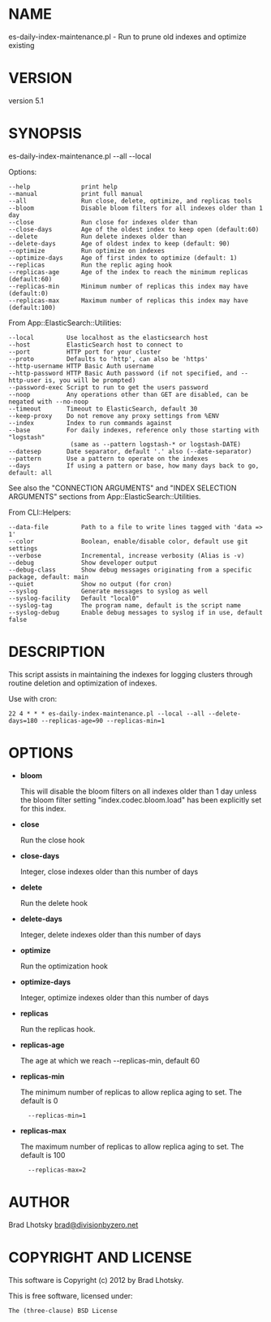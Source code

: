 # NAME

es-daily-index-maintenance.pl - Run to prune old indexes and optimize existing

# VERSION

version 5.1

# SYNOPSIS

es-daily-index-maintenance.pl --all --local

Options:

    --help              print help
    --manual            print full manual
    --all               Run close, delete, optimize, and replicas tools
    --bloom             Disable bloom filters for all indexes older than 1 day
    --close             Run close for indexes older than
    --close-days        Age of the oldest index to keep open (default:60)
    --delete            Run delete indexes older than
    --delete-days       Age of oldest index to keep (default: 90)
    --optimize          Run optimize on indexes
    --optimize-days     Age of first index to optimize (default: 1)
    --replicas          Run the replic aging hook
    --replicas-age      Age of the index to reach the minimum replicas (default:60)
    --replicas-min      Minimum number of replicas this index may have (default:0)
    --replicas-max      Maximum number of replicas this index may have (default:100)

From App::ElasticSearch::Utilities:

    --local         Use localhost as the elasticsearch host
    --host          ElasticSearch host to connect to
    --port          HTTP port for your cluster
    --proto         Defaults to 'http', can also be 'https'
    --http-username HTTP Basic Auth username
    --http-password HTTP Basic Auth password (if not specified, and --http-user is, you will be prompted)
    --password-exec Script to run to get the users password
    --noop          Any operations other than GET are disabled, can be negated with --no-noop
    --timeout       Timeout to ElasticSearch, default 30
    --keep-proxy    Do not remove any proxy settings from %ENV
    --index         Index to run commands against
    --base          For daily indexes, reference only those starting with "logstash"
                     (same as --pattern logstash-* or logstash-DATE)
    --datesep       Date separator, default '.' also (--date-separator)
    --pattern       Use a pattern to operate on the indexes
    --days          If using a pattern or base, how many days back to go, default: all

See also the "CONNECTION ARGUMENTS" and "INDEX SELECTION ARGUMENTS" sections from App::ElasticSearch::Utilities.

From CLI::Helpers:

    --data-file         Path to a file to write lines tagged with 'data => 1'
    --color             Boolean, enable/disable color, default use git settings
    --verbose           Incremental, increase verbosity (Alias is -v)
    --debug             Show developer output
    --debug-class       Show debug messages originating from a specific package, default: main
    --quiet             Show no output (for cron)
    --syslog            Generate messages to syslog as well
    --syslog-facility   Default "local0"
    --syslog-tag        The program name, default is the script name
    --syslog-debug      Enable debug messages to syslog if in use, default false

# DESCRIPTION

This script assists in maintaining the indexes for logging clusters through
routine deletion and optimization of indexes.

Use with cron:

    22 4 * * * es-daily-index-maintenance.pl --local --all --delete-days=180 --replicas-age=90 --replicas-min=1

# OPTIONS

- **bloom**

    This will disable the bloom filters on all indexes older than 1 day unless the bloom
    filter setting "index.codec.bloom.load" has been explicitly set for this index.

- **close**

    Run the close hook

- **close-days**

    Integer, close indexes older than this number of days

- **delete**

    Run the delete hook

- **delete-days**

    Integer, delete indexes older than this number of days

- **optimize**

    Run the optimization hook

- **optimize-days**

    Integer, optimize indexes older than this number of days

- **replicas**

    Run the replicas hook.

- **replicas-age**

    The age at which we reach --replicas-min, default 60

- **replicas-min**

    The minimum number of replicas to allow replica aging to set.  The default is 0

        --replicas-min=1

- **replicas-max**

    The maximum number of replicas to allow replica aging to set.  The default is 100

        --replicas-max=2

# AUTHOR

Brad Lhotsky <brad@divisionbyzero.net>

# COPYRIGHT AND LICENSE

This software is Copyright (c) 2012 by Brad Lhotsky.

This is free software, licensed under:

    The (three-clause) BSD License
